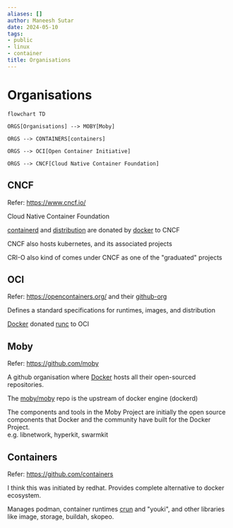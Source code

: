 ```yaml
---
aliases: []
author: Maneesh Sutar
date: 2024-05-10
tags:
- public
- linux
- container
title: Organisations
---
```


# Organisations

````mermaid
flowchart TD

ORGS[Organisations] --> MOBY[Moby]

ORGS --> CONTAINERS[containers]

ORGS --> OCI[Open Container Initiative]

ORGS --> CNCF[Cloud Native Container Foundation]

````

## CNCF

Refer: https://www.cncf.io/

Cloud Native Container Foundation

[containerd](containerd.md) and [distribution](https://github.com/distribution/distribution) are donated by [docker](https://www.docker.com/) to CNCF

CNCF also hosts kubernetes, and its associated projects

CRI-O also kind of comes under CNCF as one of the "graduated" projects

## OCI

Refer: https://opencontainers.org/ and their [github-org](https://github.com/opencontainers)

Defines a standard specifications for runtimes, images, and distribution

[Docker](https://www.docker.com/) donated [runc](oci_container_runtimes.md#runc) to OCI

## Moby

Refer: https://github.com/moby

A github organisation where [Docker](https://www.docker.com/) hosts all their open-sourced repositories.

The [moby/moby](https://github.com/moby/moby) repo is the upstream of docker engine (dockerd)

The components and tools in the Moby Project are initially the open source components that Docker and the community have built for the Docker Project.  
e.g. libnetwork, hyperkit, swarmkit

## Containers

Refer: <https://github.com/containers>

I think this was initiated by redhat. Provides complete alternative to docker ecosystem.

Manages podman, container runtimes [crun](oci_container_runtimes.md#crun) and "youki", and other libraries like image, storage, buildah, skopeo.
